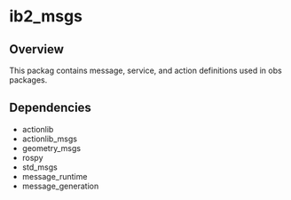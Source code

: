 # ib2_msgs

## Overview
This packag contains message, service, and action definitions used in obs packages.

## Dependencies

* actionlib
* actionlib_msgs
* geometry_msgs
* rospy
* std_msgs
* message_runtime
* message_generation
